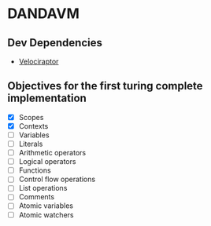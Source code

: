 # DANDAVM

## Dev Dependencies

- [Velociraptor](https://velociraptor.run/)

## Objectives for the first turing complete implementation

- [x] Scopes
- [x] Contexts
- [ ] Variables
- [ ] Literals
- [ ] Arithmetic operators
- [ ] Logical operators
- [ ] Functions
- [ ] Control flow operations
- [ ] List operations
- [ ] Comments
- [ ] Atomic variables
- [ ] Atomic watchers
